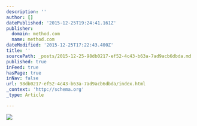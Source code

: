 ```yaml
---
description: ''
author: []
datePublished: '2015-12-25T19:24:41.161Z'
publisher:
  domain: method.com
  name: method.com
dateModified: '2015-12-25T17:22:43.400Z'
title: ''
sourcePath: _posts/2015-12-25-98db0217-ef52-4c43-b63a-7ad9acb6dbda.md
published: true
inFeed: true
hasPage: true
inNav: false
url: 98db0217-ef52-4c43-b63a-7ad9acb6dbda/index.html
_context: 'http://schema.org'
_type: Article

---
```

![](http://method.com/img/work/salesforce/hero-1050.png)